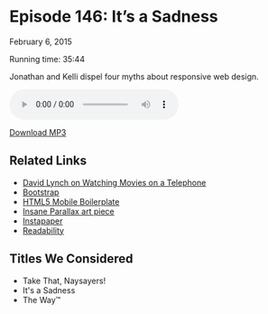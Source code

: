 Episode 146: It’s a Sadness
====
February 6, 2015

Running time: 35:44

Jonathan and Kelli dispel four myths about responsive web design.

<audio preload="auto" controls>
    <source src="https://s3.amazonaws.com/nitch/Episode_146_Its_a_Sadness.mp3" type="audio/mpeg" />
    <source src="https://s3.amazonaws.com/nitch/Episode_146_Its_a_Sadness.ogg" type="audio/ogg" />
    Your browser does not support HTML5 audio. Please download the episode using the link below.
</audio>

[Download MP3](https://s3.amazonaws.com/nitch/Episode_146_Its_a_Sadness.mp3 "Episode 146: It’s a Sadness")

## Related Links

* [David Lynch on Watching Movies on a Telephone](https://www.youtube.com/watch?v=BcNLEwf2pOw)
* [Bootstrap](http://getbootstrap.com/)
* [HTML5 Mobile Boilerplate](https://html5boilerplate.com/mobile/)
* [Insane Parallax art piece](http://www.numero10.ch/fr/home/)
* [Instapaper](https://www.instapaper.com/)
* [Readability](https://readability.com/)

## Titles We Considered

* Take That, Naysayers!
* It's a Sadness
* The Way™